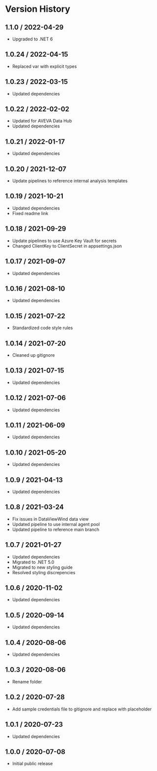 # Version History

## 1.1.0 / 2022-04-29

- Upgraded to .NET 6

## 1.0.24 / 2022-04-15

- Replaced var with explicit types

## 1.0.23 / 2022-03-15

- Updated dependencies

## 1.0.22 / 2022-02-02

- Updated for AVEVA Data Hub
- Updated dependencies

## 1.0.21 / 2022-01-17

- Updated dependencies

## 1.0.20 / 2021-12-07

- Update pipelines to reference internal analysis templates

## 1.0.19 / 2021-10-21

- Updated dependencies
- Fixed readme link

## 1.0.18 / 2021-09-29

- Update pipelines to use Azure Key Vault for secrets
- Changed ClientKey to ClientSecret in appsettings.json

## 1.0.17 / 2021-09-07

- Updated dependencies

## 1.0.16 / 2021-08-10

- Updated dependencies

## 1.0.15 / 2021-07-22

- Standardized code style rules

## 1.0.14 / 2021-07-20

- Cleaned up gitignore

## 1.0.13 / 2021-07-15

- Updated dependencies

## 1.0.12 / 2021-07-06

- Updated dependencies

## 1.0.11 / 2021-06-09

- Updated dependencies

## 1.0.10 / 2021-05-20

- Updated dependencies

## 1.0.9 / 2021-04-13

- Updated dependencies

## 1.0.8 / 2021-03-24

- Fix issues in DataViewWind data view
- Updated pipeline to use internal agent pool
- Updated pipeline to reference main branch

## 1.0.7 / 2021-01-27

- Updated dependencies
- Migrated to .NET 5.0
- Migrated to new styling guide
- Resolved styling discrepencies

## 1.0.6 / 2020-11-02

- Updated dependencies

## 1.0.5 / 2020-09-14

- Updated dependencies

## 1.0.4 / 2020-08-06

- Updated dependencies

## 1.0.3 / 2020-08-06

- Rename folder

## 1.0.2 / 2020-07-28

- Add sample credentials file to gitignore and replace with placeholder

## 1.0.1 / 2020-07-23

- Updated dependencies

## 1.0.0 / 2020-07-08

- Initial public release
